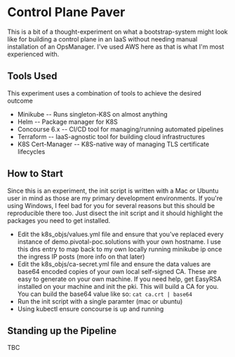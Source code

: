 # Control Plane Paver
This is a bit of a thought-experiment on what a bootstrap-system might look like for building a control plane in an IaaS without needing manual installation of an OpsManager. I've used AWS here as that is what I'm most experienced with.

## Tools Used
This experiment uses a combination of tools to achieve the desired outcome
* Minikube -- Runs singleton-K8S on almost anything
* Helm -- Package manager for K8S
* Concourse 6.x -- CI/CD tool for managing/running automated pipelines
* Terraform -- IaaS-agnostic tool for building cloud infrastructures
* K8S Cert-Manager -- K8S-native way of managing TLS certificate lifecycles

## How to Start
Since this is an experiment, the init script is written with a Mac or Ubuntu user in mind as those are my primary development environments. If you're using Windows, I feel bad for you for several reasons but this should be reproducible there too. Just disect the init script and it should highlight the packages you need to get installed.

- Edit the k8s_objs/values.yml file and ensure that you've replaced every instance of demo.pivotal-poc.solutions with your own hostname. I use this dns entry to map back to my own locally running minikube ip once the ingress IP posts (more info on that later)
- Edit the k8s_objs/ca-secret.yml file and ensure the data values are base64 encoded copies of your own local self-signed CA. These are easy to generate on your own machine. If you need help, get EasyRSA installed on your machine and init the pki. This will build a CA for you. You can build the base64 value like so:
`cat ca.crt | base64`
- Run the init script with a single paramter (mac or ubuntu)
- Using kubectl ensure concourse is up and running

## Standing up the Pipeline
TBC